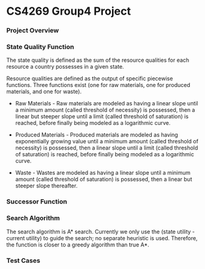 # CS4269 Group4 Project
### Project Overview 

### State Quality Function

The state quality is defined as the sum of the resource qualities for each resource a country possesses in a given state. 

Resource qualities are defined as the output of specific piecewise functions. Three functions exist (one for raw materials, one for produced materials, and one for waste).

- Raw Materials - Raw materials are modeled as having a linear slope until a minimum amount (called threshold of necessity) is possessed, then a linear but steeper slope until a limit (called threshold of saturation) is reached, before finally being modeled as a logarithmic curve.

- Produced Materials - Produced materials are modeled as having exponentially growing value until a minimum amount (called threshold of necessity) is possessed, then a linear slope until a limit (called threshold of saturation) is reached, before finally being modeled as a logarithmic curve.

- Waste - Wastes are modeled as having a linear slope until a minimum amount (called threshold of saturation) is possessed, then a linear but steeper slope thereafter.

### Successor Function

### Search Algorithm 

The search algorithm is A* search. Currently we only use the (state utility - current utility) to guide the search; no separate heuristic is used. Therefore, the function is closer to a greedy algorithm than true A*.

### Test Cases
